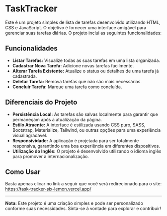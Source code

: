 # TaskTracker
 
Este é um projeto simples de lista de tarefas desenvolvido utilizando HTML, CSS e JavaScript. O objetivo é fornecer uma interface amigável para gerenciar suas tarefas diárias. O projeto inclui as seguintes funcionalidades:

## Funcionalidades

* **Listar Tarefas:** Visualize todas as suas tarefas em uma lista organizada.
* **Cadastrar Nova Tarefa:** Adicione novas tarefas facilmente.
* **Alterar Tarefa Existente:** Atualize o status ou detalhes de uma tarefa já cadastrada.
* **Deletar Tarefa:** Remova tarefas que não são mais necessárias.
* **Concluir Tarefa:** Marque uma tarefa como concluída.

## Diferenciais do Projeto

* **Persistência Local:** As tarefas são salvas localmente para garantir que permaneçam após a atualização da página.
* **Estilo Atraente:** A interface é estilizada usando CSS puro, SASS, Bootstrap, Materialize, Tailwind, ou outras opções para uma experiência visual agradável.
* **Responsividade:** A aplicação é projetada para ser totalmente responsiva, garantindo uma boa experiência em diferentes dispositivos.
* **Utilização do Inglês:** O projeto é desenvolvido utilizando o idioma inglês para promover a internacionalização.

## Como Usar

Basta apenas clicar no link a seguir que você será redirecionado para o site: https://task-tracker-six-lemon.vercel.app/

---

**Nota:** Este projeto é uma criação simples e pode ser personalizado conforme suas necessidades. Sinta-se à vontade para explorar e contribuir!
